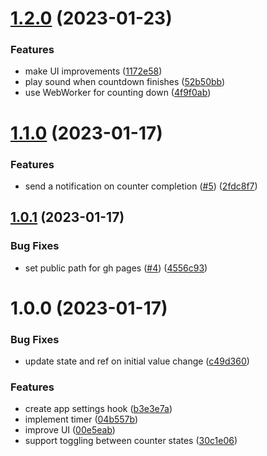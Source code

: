 # [1.2.0](https://github.com/MkMan/pomodoro/compare/v1.1.0...v1.2.0) (2023-01-23)

### Features

- make UI improvements ([1172e58](https://github.com/MkMan/pomodoro/commit/1172e58dd26987e2cc5603a540da77aeaabc8851))
- play sound when countdown finishes ([52b50bb](https://github.com/MkMan/pomodoro/commit/52b50bbb2857835bbde402912509fae931228ed8))
- use WebWorker for counting down ([4f9f0ab](https://github.com/MkMan/pomodoro/commit/4f9f0abe54b4288e283e5d9e918c40c0e27c19dc))

# [1.1.0](https://github.com/MkMan/pomodoro/compare/v1.0.1...v1.1.0) (2023-01-17)

### Features

- send a notification on counter completion ([#5](https://github.com/MkMan/pomodoro/issues/5)) ([2fdc8f7](https://github.com/MkMan/pomodoro/commit/2fdc8f7d0b8cc2299ef00e38cf6220137ae83c51))

## [1.0.1](https://github.com/MkMan/pomodoro/compare/v1.0.0...v1.0.1) (2023-01-17)

### Bug Fixes

- set public path for gh pages ([#4](https://github.com/MkMan/pomodoro/issues/4)) ([4556c93](https://github.com/MkMan/pomodoro/commit/4556c937f280dc1b8ee895f6e89b7c7b85ebb4e0))

# 1.0.0 (2023-01-17)

### Bug Fixes

- update state and ref on initial value change ([c49d360](https://github.com/MkMan/pomodoro/commit/c49d360854eba44036845d80401f5964a7a29d99))

### Features

- create app settings hook ([b3e3e7a](https://github.com/MkMan/pomodoro/commit/b3e3e7a36ab2ef670b1816eceab7cd4e7fe281ba))
- implement timer ([04b557b](https://github.com/MkMan/pomodoro/commit/04b557b7cc54c591f1585e2016757f4a2496e97f))
- improve UI ([00e5eab](https://github.com/MkMan/pomodoro/commit/00e5eabb1c30eb6da7bb38b667e9a9c521097a47))
- support toggling between counter states ([30c1e06](https://github.com/MkMan/pomodoro/commit/30c1e062e7acc2eb14d3a0cb380d07ce522ec547))
